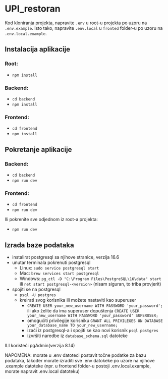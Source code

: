# UPI_restoran

Kod kloniranja projekta, napravite ```.env``` u root-u projekta po uzoru na ```.env.example```.
Isto tako, napravite ```.env.local``` u ```fronted``` folder-u po uzoru na ```.env.local.example```.

## Instalacija aplikacije
### Root:
- ```npm install```

### Backend:
- ```cd backend```
- ```npm install```

### Frontend:
- ```cd frontend```
- ```npm install```

## Pokretanje aplikacije
### Backend:
- ```cd backend```
- ```npm run dev```

### Frontend:
- ```cd frontend```
- ```npm run dev```

Ili pokrenite sve odjednom iz root-a projekta:
- ```npm run dev```

## Izrada baze podataka
- instalirat postgresql sa njihove stranice, verzija 16.6
- unutar terminala pokrenuti postgresql
  - Linux: ```sudo service postgresql start```
  - Mac: ```brew services start postgresql```
  - Windows: ```pg_ctl -D "C:\Program Files\PostgreSQL\16\data" start``` ili ```net start postgresql-<version>``` (nisam siguran, to triba provjerit)
- spojiti se na postgresql
  - ```psql -U postgres```
  - kreirati svog korisnika ili možete nastaviti kao superuser
    - ```CREATE USER your_new_username WITH PASSWORD 'your_password';``` ili ako želite da ima superuser dopuštenja ```CREATE USER your_new_username WITH PASSWORD 'your_password' SUPERUSER;```
    - omogućiti privilegije korisniku ```GRANT ALL PRIVILEGES ON DATABASE your_database_name TO your_new_username;```
    - izaći iz postgresql-a i spojiti se kao novi korisnik ```psql postgres```
    - izvršiti naredbe iz ```database_schema.sql``` datoteke

ILI koristeći pgAdmin(verzija 8.14)

NAPOMENA: morate u .env datoteci postavit točne podatke za bazu podataka, također morate izraditi sve .env datokeke po uzore na njihove .example datoteke (npr. u frontend folder-u postoji .env.local.example, morate napravit .env.local datoteku)
